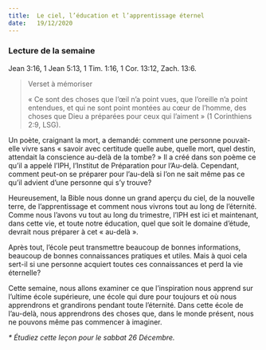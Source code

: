 ```yaml
---
title:  Le ciel, l’éducation et l’apprentissage éternel
date:   19/12/2020
---
```


### Lecture de la semaine
Jean 3:16, 1 Jean 5:13, 1 Tim. 1:16, 1 Cor. 13:12, Zach. 13:6.

> <p>Verset à mémoriser</p>
> « Ce sont des choses que l’œil n’a point vues, que l’oreille n’a point entendues, et qui ne sont point montées au cœur de l’homme, des choses que Dieu a préparées pour ceux qui l’aiment » (1 Corinthiens 2:9, LSG).

Un poète, craignant la mort, a demandé: comment une personne pouvait-elle vivre sans « savoir avec certitude quelle aube, quelle mort, quel destin, attendait la conscience au-delà de la tombe? » Il a créé dans son poème ce qu’il a appelé l’IPH, l’Institut de Préparation pour l’Au-delà. Cependant, comment peut-on se préparer pour l’au-delà si l’on ne sait même pas ce qu’il advient d’une personne qui s’y trouve?

Heureusement, la Bible nous donne un grand aperçu du ciel, de la nouvelle terre, de l’apprentissage et comment nous vivrons tout au long de l’éternité. Comme nous l’avons vu tout au long du trimestre, l’IPH est ici et maintenant, dans cette vie, et toute notre éducation, quel que soit le domaine d’étude, devrait nous préparer à cet « au-delà ».

Après tout, l’école peut transmettre beaucoup de bonnes informations, beaucoup de bonnes connaissances pratiques et utiles. Mais à quoi cela sert-il si une personne acquiert toutes ces connaissances et perd la vie éternelle?

Cette semaine, nous allons examiner ce que l’inspiration nous apprend sur l’ultime école supérieure, une école qui dure pour toujours et où nous apprendrons et grandirons pendant toute l’éternité. Dans cette école de l’au-delà, nous apprendrons des choses que, dans le monde présent, nous ne pouvons même pas commencer à imaginer.

_* Étudiez cette leçon pour le sabbat 26 Décembre._